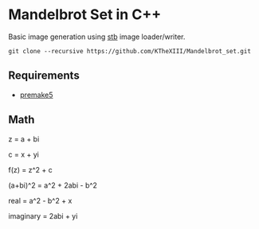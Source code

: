 # Mandelbrot Set in C++

Basic image generation using [stb](https://github.com/nothings/stb) image loader/writer.

```
git clone --recursive https://github.com/KTheXIII/Mandelbrot_set.git
```

## Requirements

  - [premake5](https://github.com/premake/premake-core)

## Math

z = a + bi

c = x + yi

f(z) = z^2 + c

(a+bi)^2 = a^2 + 2abi - b^2

real = a^2 - b^2 + x

imaginary = 2abi + yi

